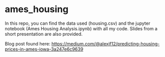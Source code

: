 # ames_housing

In this repo, you can find the data used (housing.csv) and the jupyter notebook (Ames Housing Analysis.ipynb) with all my code. Slides from a short presentation are also provided.

Blog post found here:
https://medium.com/@alexjf12/predicting-housing-prices-in-ames-iowa-3a247e6c9639

